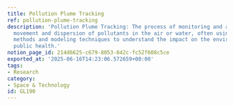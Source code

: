 ```yaml
---
title: Pollution Plume Tracking
ref: pollution-plume-tracking
description: 'Pollution Plume Tracking: The process of monitoring and analyzing the
  movement and dispersion of pollutants in the air or water, often using various detection
  methods and modeling techniques to understand the impact on the environment and
  public health.'
notion_page_id: 214d6625-c679-8053-842c-fc52f608c5ce
exported_at: '2025-06-16T14:23:06.572659+00:00'
tags:
- Research
category:
- Space & Technology
id: GL190
---
```


